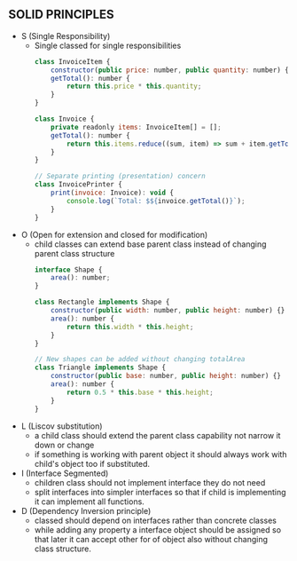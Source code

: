 ## SOLID PRINCIPLES

* S (Single Responsibility)
    - Single classed for single responsibilities
        ```js
        class InvoiceItem {
            constructor(public price: number, public quantity: number) {}
            getTotal(): number {
                return this.price * this.quantity;
            }
        }

        class Invoice {
            private readonly items: InvoiceItem[] = [];
            getTotal(): number {
                return this.items.reduce((sum, item) => sum + item.getTotal(), 0);
            }
        }

        // Separate printing (presentation) concern
        class InvoicePrinter {
            print(invoice: Invoice): void {
                console.log(`Total: $${invoice.getTotal()}`);
            }
        }
        ```
* O (Open for extension and closed for modification)
    - child classes can extend base parent class instead of changing parent class structure
        ```js
        interface Shape {
            area(): number;
        }

        class Rectangle implements Shape {
            constructor(public width: number, public height: number) {}
            area(): number {
                return this.width * this.height;
            }
        }

        // New shapes can be added without changing totalArea
        class Triangle implements Shape {
            constructor(public base: number, public height: number) {}
            area(): number {
                return 0.5 * this.base * this.height;
            }
        }
        ```
* L (Liscov substitution)
    - a child class should extend the parent class capability not narrow it down or change
    - if something is working with parent object it should always work with child's object too if substituted.
* I (Interface Segmented)
    - children class should not implement interface they do not need
    - split interfaces into simpler interfaces so that if child is implementing it can implement all functions.
* D (Dependency Inversion principle)
    - classed should depend on interfaces rather than concrete classes
    - while adding any property a interface object should be assigned so that later it can accept other for of object also without changing class structure.